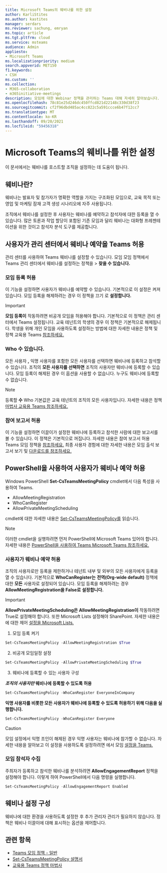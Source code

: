 ```yaml
---
title: Microsoft Teams의 웨비나를 위한 설정
author: KarliStites
ms.author: kastites
manager: serdars
ms.reviewer: sachung, emryan
ms.topic: article
ms.tgt.pltfrm: cloud
ms.service: msteams
audience: Admin
appliesto:
- Microsoft Teams
ms.localizationpriority: medium
search.appverid: MET150
f1.keywords:
- CSH
ms.custom: ''
ms.collection:
- M365-collaboration
- m365initiative-meetings
description: 모임에 대한 Webinar 정책을 관리하는 Teams 대해 자세히 알아보습니다.
ms.openlocfilehash: 78c81e25d246dc450ffcd821d22148c330d38f23
ms.sourcegitcommit: cf2f96dbd485ac4cc822c5a591ccce6b47f12cc7
ms.translationtype: MT
ms.contentlocale: ko-KR
ms.lasthandoff: 09/20/2021
ms.locfileid: "59456318"
---
```

# <a name="set-up-for-webinars-in-microsoft-teams"></a>Microsoft Teams의 웨비나를 위한 설정

이 문서에서는 웨비나를 호스트할 조직을 설정하는 데 도움이 됩니다.

## <a name="what-are-webinars"></a>웨비나란?

웨비나는 발표자 및 참가자가 명확한 역할을 가지는 구조화된 모임으로, 교육 목적 또는 영업 및 마케팅 잠재 고객 생성 시나리오에 자주 사용됩니다.

조직에서 웨비나를 설정한 후 사용자는 웨비나를 예약하고 참석자에 대한 등록을 열 수 있습니다. 많은 토론과 작업 할당이 포함된 기존 모임과 달리 웨비나는 대화형 프레젠테이션을 위한 것이고 참석자 분석 도구를 제공합니다.

## <a name="allow-users-to-schedule-webinars-in-the-teams-admin-center"></a>사용자가 관리 센터에서 웨비나 예약을 Teams 허용

관리 센터를 사용하여 Teams 웨비나를 설정할 수 있습니다. 모임 모임 정책에서 Teams 관리 센터에서 웨비나를 설정하는 정책을   >  **찾을 수 있습니다.**

### <a name="allow-meeting-registration"></a>모임 등록 허용

이 기능을 설정하면 사용자가 웨비나를 예약할 수 있습니다. 기본적으로 이 설정은 켜져 있습니다. 모임 등록을 해제하려는 경우 이 정책을 끄기 로 **설정합니다.**

> [!IMPORTANT]
> **모임 등록이** 작동하려면 비공개 모임을 허용해야 합니다. 기본적으로 이 정책은 관리 센터에서 Teams 설정됩니다. 교육 테넌트의 학생의 경우 이 정책은 기본적으로 해제됩니다. 학생을 위해 개인 모임을 사용하도록 설정하는 방법에 대한 자세한 내용은 정책 및 정책 교육용 Teams [참조하세요.](policy-packages-edu.md)

### <a name="who-can-register"></a>Who 수 있습니다.

모든 사용자 **,** 익명 사용자를 포함한 모든 사용자를 선택하면 웨비나에 등록하고 참석할 수 있습니다. 조직의 **모든 사용자를 선택하면** 조직의 사용자만 웨비나에 등록할 수 있습니다. 모임 등록이 해제된 경우 이 옵션을 사용할 수 없습니다. 누구도 웨비나에 등록할 수 없습니다.

> [!NOTE]
> 등록할 **수** Who 기본값은 교육  테넌트의 조직의 모든 사용자입니다. 자세한 내용은 정책 [마법사 교육용 Teams 참조하세요.](easy-policy-setup-edu.md)

### <a name="allow-engagement-report"></a>참여 보고서 허용

이 기능을 설정하면 이끌이가 설정한 웨비나에 등록하고 참석한 사람에 대한 보고서를 볼 수 있습니다. 이 정책은 기본적으로 꺼집니다. 자세한 내용은 참여 보고서 허용 Teams 모임 정책을 [참조하세요.](meeting-policies-in-teams-general.md#allow-engagement-report) 최종 사용자 경험에 대한 자세한 내용은 모임 출석 보고서 보기 및 [다운로드를 참조하세요.](https://support.microsoft.com/office/view-and-download-meeting-attendance-reports-in-teams-ae7cf170-530c-47d3-84c1-3aedac74d310?ui=en-US&#x26;rs=en-US&#x26;ad=US)

## <a name="allow-users-to-schedule-webinars-using-powershell"></a>PowerShell을 사용하여 사용자가 웨비나 예약 허용

Windows PowerShell **Set-CsTeamsMeetingPolicy** cmdlet에서 다음 특성을 사용하여 Teams.

- AllowMeetingRegistration
- WhoCanRegister
- AllowPrivateMeetingScheduling

cmdlet에 대한 자세한 내용은 [Set-CsTeamsMeetingPolicy를](/powershell/module/skype/set-csteamsmeetingpolicy) 읽습니다.

> [!NOTE]
> 이러한 cmdlet을 실행하려면 먼저 PowerShell에 Microsoft Teams 있어야 합니다. 자세한 내용은 [PowerShell을 사용하여 Teams Microsoft Teams 참조하세요.](/microsoftteams/teams-powershell-managing-teams)

### <a name="allow-users-to-schedule-webinars"></a>사용자가 웨비나 예약 허용

조직의 사용자로만 등록을 제한하거나 테넌트 내부 및 외부의 모든 사용자에게 등록을 열 수 있습니다. 기본적으로 **WhoCanRegister는** **전역(Org-wide default)** 정책에 대한 **모든** 사용자로 설정되어 있습니다. 모임 등록을 해제하려는 경우 **AllowMeetingRegistration을 False로** **설정합니다.**

> [!IMPORTANT]
> **AllowPrivateMeetingScheduling은** **AllowMeetingRegistration이** 작동하려면 True로 설정해야 합니다.  또한 Microsoft Lists 설정해야 SharePoint. 자세한 내용은 에 대한 제어 [설정을 Microsoft Lists.](/sharepoint/control-lists)

1. 모임 등록 켜기

```powershell
Set-CsTeamsMeetingPolicy -AllowMeetingRegistration $True
```

2. 비공개 모임일정 설정

```powershell
Set-CsTeamsMeetingPolicy -AllowPrivateMeetingScheduling $True
```

3. 웨비나에 등록할 수 있는 사용자 구성

***조직의 사용자만* 웨비나에 등록할 수 있도록 허용**

```powershell
Set-CsTeamsMeetingPolicy -WhoCanRegister EveryoneInCompany
```

**익명 사용자를 비롯한 모든 사용자가 웨비나에 등록할 수 있도록 허용하기 위해 다음을 실행합니다.**

```powershell
Set-CsTeamsMeetingPolicy -WhoCanRegister Everyone
```

> [!CAUTION]
> 모임 설정에서 익명 조인이 해제된 경우 익명 사용자는 웨비나에 참가할 수 없습니다. 자세한 내용을 알아보고 이 설정을 사용하도록 설정하려면 에서 모임 [설정을 Teams.](meeting-settings-in-teams.md)

### <a name="collect-meeting-attendance"></a>모임 참석자 수집

주최자가 등록하고 참석한 웨비나를 분석하려면 **AllowEngagementReport** 정책을 설정해야 합니다. 이렇게 하여 PowerShell에서 다음 명령을 실행합니다.

```powershell
Set-CsTeamsMeetingPolicy -AllowEngagementReport Enabled
```

## <a name="configure-webinar-settings"></a>웨비나 설정 구성

웨비나에 대한 환경을 사용하도록 설정한 후 추가 관리자 관리가 필요하지 않습니다. 정책은 웨비나 이끌이에 대해 표시하는 옵션을 제어합니다.

## <a name="related-topics"></a>관련 항목

- [Teams 모임 정책 - 일반](meeting-policies-in-teams-general.md)
- [Set-CsTeamsMeetingPolicy 설명서](/powershell/module/skype/set-csteamsmeetingpolicy)
- [교육용 Teams 정책 마법사](easy-policy-setup-edu.md)
